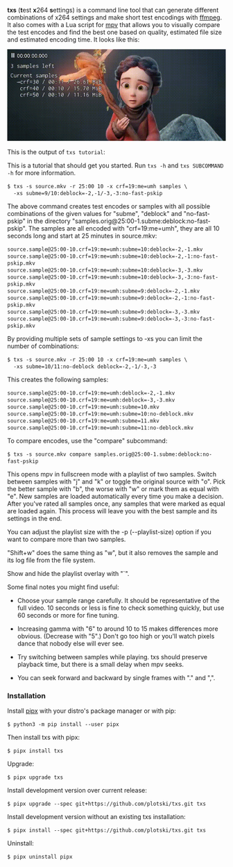 **txs** (**t**est **x**264 **s**ettings) is a command line tool that can
generate different combinations of x264 settings and make short test encodings
with [ffmpeg](https://ffmpeg.org). It also comes with a Lua script for
[mpv](https://mpv.io) that allows you to visually compare the test encodes and
find the best one based on quality, estimated file size and estimated encoding
time. It looks like this:

![Demo](https://github.com/plotski/txs/blob/master/demo.gif?raw=true)

This is the output of `txs tutorial`:

This is a tutorial that should get you started. Run `txs -h` and
`txs SUBCOMMAND -h` for more information.

    $ txs -s source.mkv -r 25:00 10 -x crf=19:me=umh samples \
      -xs subme=9/10:deblock=-2,-1/-3,-3:no-fast-pskip

The above command creates test encodes or samples with all possible combinations
of the given values for "subme", "deblock" and "no-fast-pskip" in the directory
"samples.orig@25:00-1.subme:deblock:no-fast-pskip". The samples are all encoded
with "crf=19:me=umh", they are all 10 seconds long and start at 25 minutes in
source.mkv:

    source.sample@25:00-10.crf=19:me=umh:subme=10:deblock=-2,-1.mkv
    source.sample@25:00-10.crf=19:me=umh:subme=10:deblock=-2,-1:no-fast-pskip.mkv
    source.sample@25:00-10.crf=19:me=umh:subme=10:deblock=-3,-3.mkv
    source.sample@25:00-10.crf=19:me=umh:subme=10:deblock=-3,-3:no-fast-pskip.mkv
    source.sample@25:00-10.crf=19:me=umh:subme=9:deblock=-2,-1.mkv
    source.sample@25:00-10.crf=19:me=umh:subme=9:deblock=-2,-1:no-fast-pskip.mkv
    source.sample@25:00-10.crf=19:me=umh:subme=9:deblock=-3,-3.mkv
    source.sample@25:00-10.crf=19:me=umh:subme=9:deblock=-3,-3:no-fast-pskip.mkv

By providing multiple sets of sample settings to -xs you can limit the number of
combinations:

    $ txs -s source.mkv -r 25:00 10 -x crf=19:me=umh samples \
      -xs subme=10/11:no-deblock deblock=-2,-1/-3,-3

This creates the following samples:

    source.sample@25:00-10.crf=19:me=umh:deblock=-2,-1.mkv
    source.sample@25:00-10.crf=19:me=umh:deblock=-3,-3.mkv
    source.sample@25:00-10.crf=19:me=umh:subme=10.mkv
    source.sample@25:00-10.crf=19:me=umh:subme=10:no-deblock.mkv
    source.sample@25:00-10.crf=19:me=umh:subme=11.mkv
    source.sample@25:00-10.crf=19:me=umh:subme=11:no-deblock.mkv

To compare encodes, use the "compare" subcommand:

    $ txs -s source.mkv compare samples.orig@25:00-1.subme:deblock:no-fast-pskip

This opens mpv in fullscreen mode with a playlist of two samples. Switch between
samples with "j" and "k" or toggle the original source with "o". Pick the better
sample with "b", the worse with "w" or mark them as equal with "e". New samples
are loaded automatically every time you make a decision. After you've rated all
samples once, any samples that were marked as equal are loaded again. This
process will leave you with the best sample and its settings in the end.

You can adjust the playlist size with the -p (--playlist-size) option if you
want to compare more than two samples.

"Shift+w" does the same thing as "w", but it also removes the sample and its log
file from the file system.

Show and hide the playlist overlay with "`".

Some final notes you might find useful:

- Choose your sample range carefully. It should be representative of the full
  video. 10 seconds or less is fine to check something quickly, but use 60
  seconds or more for fine tuning.

- Increasing gamma with "6" to around 10 to 15 makes differences more obvious.
  (Decrease with "5".) Don't go too high or you'll watch pixels dance that
  nobody else will ever see.

- Try switching between samples while playing. txs should preserve playback
  time, but there is a small delay when mpv seeks.

- You can seek forward and backward by single frames with "." and ",".

### Installation

Install [pipx](https://pipxproject.github.io/pipx/) with your distro's package
manager or with pip:

    $ python3 -m pip install --user pipx

Then install txs with pipx:

    $ pipx install txs

Upgrade:

    $ pipx upgrade txs

Install development version over current release:

    $ pipx upgrade --spec git+https://github.com/plotski/txs.git txs

Install development version without an existing txs installation:

    $ pipx install --spec git+https://github.com/plotski/txs.git txs

Uninstall:

    $ pipx uninstall pipx
